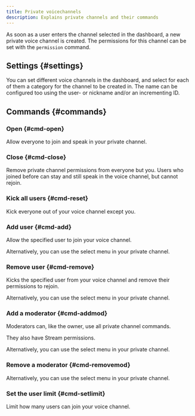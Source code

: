 ```yaml
---
title: Private voicechannels
description: Explains private channels and their commands
---
```


As soon as a user enters the channel selected in the dashboard, a new private voice channel is created.
The permissions for this channel can be set with the `permission` command.

## Settings {#settings}

You can set different voice channels in the dashboard, and select for each of them a category for the channel to be created in.
The name can be configured too using the user- or nickname and/or an incrementing ID.

## Commands {#commands}

### Open {#cmd-open}

Allow everyone to join and speak in your private channel.

<Command slash="permission open"></Command>

### Close {#cmd-close}

Remove private channel permissions from everyone but you.
Users who joined before can stay and still speak in the voice channel, but cannot rejoin.

<Command slash="permission close"></Command>

### Kick all users {#cmd-reset}

Kick everyone out of your voice channel except you.

<Command slash="permission reset"></Command>

### Add user {#cmd-add}

Allow the specified user to join your voice channel.

<Command slash="permission add user:User" message="permission add <User>"></Command>

Alternatively, you can use the select menu in your private channel.

### Remove user {#cmd-remove}

Kicks the specified user from your voice channel and remove their permissions to rejoin.

<Command slash="permission remove user:User" message="permission remove <User>"></Command>

Alternatively, you can use the select menu in your private channel.

### Add a moderator {#cmd-addmod}

Moderators can, like the owner, use all private channel commands.

They also have Stream permissions.

<Command slash="permission addmod user:User" message="permission addmod <User>"></Command>

Alternatively, you can use the select menu in your private channel.

### Remove a moderator {#cmd-removemod}

<Command slash="permission removemod user:User" message="permission removemod <User>"></Command>

Alternatively, you can use the select menu in your private channel.

### Set the user limit {#cmd-setlimit}

Limit how many users can join your voice channel.

<Command slash="permission setlimit limit:User limit" message="permission setlimit <User limit>"></Command>
